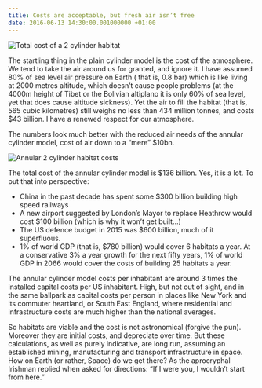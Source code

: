```yaml
---
title: Costs are acceptable, but fresh air isn’t free
date: 2016-06-13 14:30:00.001000000 +01:00
---
```


![Total cost of a 2 cylinder habitat](https://2.bp.blogspot.com/-7geTAXV0yvU/V16y1cNYDlI/AAAAAAAAAHw/DUagtEFN8Bw2V9UHeV2n8RQ-_OPWodAnQCLcB/s1600/space%2Bhabitat%2Bblog%2Bchart%2B4.jpg)

The startling thing in the plain cylinder model is the cost of the atmosphere. We tend to take the air around us for granted, and ignore it. I have assumed 80% of sea level air pressure on Earth ( that is, 0.8 bar) which is like living at 2000 metres altitude, which doesn’t cause people problems (at the 4000m height of Tibet or the Bolivian altiplano it is only 60% of sea level, yet that does cause altitude sickness). Yet the air to fill the habitat (that is, 565 cubic kilometres) still weighs no less than 434 million tonnes, and costs $43 billion. I have a renewed respect for our atmosphere.

The numbers look much better with the reduced air needs of the annular cylinder model, cost of air down to a “mere” $10bn.

![Annular 2 cylinder habitat costs](https://2.bp.blogspot.com/-x3H_teWYRrk/V17XZu9eAkI/AAAAAAAAAIk/y_W2kPXUy9YitqbWYHa9lO_yKxU79bC7QCLcB/s1600/space%2Bhabitat%2Bblog%2Bchart%2B5.jpg)

The total cost of the annular cylinder model is $136 billion. Yes, it is a lot. To put that into perspective:

- China in the past decade has spent some $300 billion building high speed railways
- A new airport suggested by London’s Mayor to replace Heathrow would cost $100 billion (which is why it won’t get built…)
- The US defence budget in 2015 was $600 billion, much of it superfluous.
- 1% of world GDP (that is, $780 billion) would cover 6 habitats a year. At a conservative 3% a year growth for the next fifty years, 1% of world GDP  in 2066  would cover the costs of building 25 habitats a year.

The annular cylinder model costs per inhabitant are around 3 times the installed capital costs per US inhabitant. High, but not out of sight, and in the same ballpark as capital costs per person in places like New York and its commuter heartland, or South East England, where residential and infrastructure costs are much higher than the national averages.




So habitats are viable and the cost is not astronomical (forgive the pun). Moreover they are initial costs, and depreciate over time.  But these calculations, as well as purely indicative,  are long run, assuming an established mining, manufacturing and transport infrastructure in space. How on Earth (or rather, Space) do we get there? As the aprocryphal Irishman replied when asked for directions: “If I were you, I wouldn’t start from here.”
